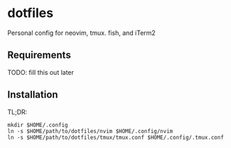# dotfiles
Personal config for neovim, tmux. fish, and iTerm2

## Requirements
TODO: fill this out later

## Installation

TL;DR:

```
mkdir $HOME/.config
ln -s $HOME/path/to/dotfiles/nvim $HOME/.config/nvim
ln -s $HOME/path/to/dotfiles/tmux/tmux.conf $HOME/.config/.tmux.conf
```
